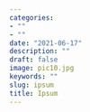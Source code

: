 ```yaml
---
categories:
- ""
- ""
date: "2021-06-17"
description: ""
draft: false
image: pic10.jpg
keywords: ""
slug: ipsum
title: Ipsum
---
```


